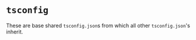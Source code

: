 # `tsconfig`

These are base shared `tsconfig.json`s from which all other `tsconfig.json`'s inherit.
